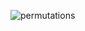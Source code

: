 ![permutations](https://user-images.githubusercontent.com/71118230/151155170-b1029940-6def-4a5f-ba5c-617de2068a58.jpeg)
